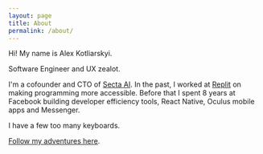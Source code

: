 ```yaml
---
layout: page
title: About
permalink: /about/
---
```


Hi! My name is Alex Kotliarskyi.

Software Engineer and UX zealot.

I'm a cofounder and CTO of [Secta AI](https://secta.ai/). In the past, I worked at [Replit](https://replit.com/site/careers) on making programming more accessible. Before that I spent 8 years at Facebook building developer efficiency tools, React Native, Oculus mobile apps and Messenger.

I have a few too many keyboards.

[Follow my adventures here](/subscribe/).
